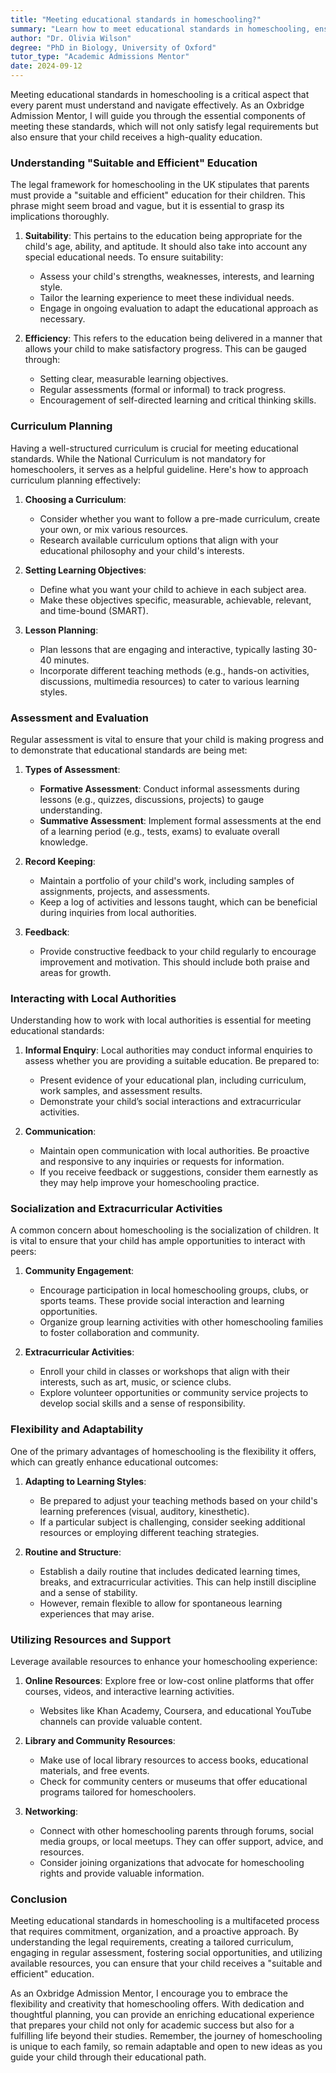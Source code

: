 ```yaml
---
title: "Meeting educational standards in homeschooling?"
summary: "Learn how to meet educational standards in homeschooling, ensuring legal compliance and a high-quality education for your child."
author: "Dr. Olivia Wilson"
degree: "PhD in Biology, University of Oxford"
tutor_type: "Academic Admissions Mentor"
date: 2024-09-12
---
```


Meeting educational standards in homeschooling is a critical aspect that every parent must understand and navigate effectively. As an Oxbridge Admission Mentor, I will guide you through the essential components of meeting these standards, which will not only satisfy legal requirements but also ensure that your child receives a high-quality education. 

### Understanding "Suitable and Efficient" Education

The legal framework for homeschooling in the UK stipulates that parents must provide a "suitable and efficient" education for their children. This phrase might seem broad and vague, but it is essential to grasp its implications thoroughly.

1. **Suitability**: This pertains to the education being appropriate for the child's age, ability, and aptitude. It should also take into account any special educational needs. To ensure suitability:
   - Assess your child's strengths, weaknesses, interests, and learning style.
   - Tailor the learning experience to meet these individual needs.
   - Engage in ongoing evaluation to adapt the educational approach as necessary.

2. **Efficiency**: This refers to the education being delivered in a manner that allows your child to make satisfactory progress. This can be gauged through:
   - Setting clear, measurable learning objectives.
   - Regular assessments (formal or informal) to track progress.
   - Encouragement of self-directed learning and critical thinking skills.

### Curriculum Planning

Having a well-structured curriculum is crucial for meeting educational standards. While the National Curriculum is not mandatory for homeschoolers, it serves as a helpful guideline. Here's how to approach curriculum planning effectively:

1. **Choosing a Curriculum**:
   - Consider whether you want to follow a pre-made curriculum, create your own, or mix various resources.
   - Research available curriculum options that align with your educational philosophy and your child's interests.

2. **Setting Learning Objectives**:
   - Define what you want your child to achieve in each subject area.
   - Make these objectives specific, measurable, achievable, relevant, and time-bound (SMART).

3. **Lesson Planning**:
   - Plan lessons that are engaging and interactive, typically lasting 30-40 minutes.
   - Incorporate different teaching methods (e.g., hands-on activities, discussions, multimedia resources) to cater to various learning styles.

### Assessment and Evaluation

Regular assessment is vital to ensure that your child is making progress and to demonstrate that educational standards are being met:

1. **Types of Assessment**:
   - **Formative Assessment**: Conduct informal assessments during lessons (e.g., quizzes, discussions, projects) to gauge understanding.
   - **Summative Assessment**: Implement formal assessments at the end of a learning period (e.g., tests, exams) to evaluate overall knowledge.

2. **Record Keeping**: 
   - Maintain a portfolio of your child's work, including samples of assignments, projects, and assessments.
   - Keep a log of activities and lessons taught, which can be beneficial during inquiries from local authorities.

3. **Feedback**: 
   - Provide constructive feedback to your child regularly to encourage improvement and motivation. This should include both praise and areas for growth.

### Interacting with Local Authorities

Understanding how to work with local authorities is essential for meeting educational standards:

1. **Informal Enquiry**: Local authorities may conduct informal enquiries to assess whether you are providing a suitable education. Be prepared to:
   - Present evidence of your educational plan, including curriculum, work samples, and assessment results.
   - Demonstrate your child’s social interactions and extracurricular activities.

2. **Communication**:
   - Maintain open communication with local authorities. Be proactive and responsive to any inquiries or requests for information.
   - If you receive feedback or suggestions, consider them earnestly as they may help improve your homeschooling practice.

### Socialization and Extracurricular Activities

A common concern about homeschooling is the socialization of children. It is vital to ensure that your child has ample opportunities to interact with peers:

1. **Community Engagement**:
   - Encourage participation in local homeschooling groups, clubs, or sports teams. These provide social interaction and learning opportunities.
   - Organize group learning activities with other homeschooling families to foster collaboration and community.

2. **Extracurricular Activities**:
   - Enroll your child in classes or workshops that align with their interests, such as art, music, or science clubs.
   - Explore volunteer opportunities or community service projects to develop social skills and a sense of responsibility.

### Flexibility and Adaptability

One of the primary advantages of homeschooling is the flexibility it offers, which can greatly enhance educational outcomes:

1. **Adapting to Learning Styles**: 
   - Be prepared to adjust your teaching methods based on your child's learning preferences (visual, auditory, kinesthetic).
   - If a particular subject is challenging, consider seeking additional resources or employing different teaching strategies.

2. **Routine and Structure**: 
   - Establish a daily routine that includes dedicated learning times, breaks, and extracurricular activities. This can help instill discipline and a sense of stability.
   - However, remain flexible to allow for spontaneous learning experiences that may arise.

### Utilizing Resources and Support

Leverage available resources to enhance your homeschooling experience:

1. **Online Resources**: Explore free or low-cost online platforms that offer courses, videos, and interactive learning activities.
   - Websites like Khan Academy, Coursera, and educational YouTube channels can provide valuable content.

2. **Library and Community Resources**:
   - Make use of local library resources to access books, educational materials, and free events.
   - Check for community centers or museums that offer educational programs tailored for homeschoolers.

3. **Networking**:
   - Connect with other homeschooling parents through forums, social media groups, or local meetups. They can offer support, advice, and resources.
   - Consider joining organizations that advocate for homeschooling rights and provide valuable information.

### Conclusion

Meeting educational standards in homeschooling is a multifaceted process that requires commitment, organization, and a proactive approach. By understanding the legal requirements, creating a tailored curriculum, engaging in regular assessment, fostering social opportunities, and utilizing available resources, you can ensure that your child receives a "suitable and efficient" education. 

As an Oxbridge Admission Mentor, I encourage you to embrace the flexibility and creativity that homeschooling offers. With dedication and thoughtful planning, you can provide an enriching educational experience that prepares your child not only for academic success but also for a fulfilling life beyond their studies. Remember, the journey of homeschooling is unique to each family, so remain adaptable and open to new ideas as you guide your child through their educational path.
    